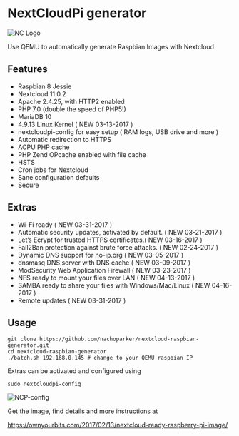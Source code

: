 # NextCloudPi generator

![NC Logo](/resources/nextcloud-square-logo.png)

Use QEMU to automatically generate Raspbian Images with Nextcloud 

## Features

* Raspbian 8 Jessie
* Nextcloud 11.0.2
* Apache 2.4.25, with HTTP2 enabled
* PHP 7.0 (double the speed of PHP5!)
* MariaDB 10
* 4.9.13 Linux Kernel ( NEW 03-13-2017 )
* nextcloudpi-config for easy setup ( RAM logs, USB drive and more )
* Automatic redirection to HTTPS
* ACPU PHP cache
* PHP Zend OPcache enabled with file cache
* HSTS
* Cron jobs for Nextcloud
* Sane configuration defaults
* Secure

## Extras

* Wi-Fi ready ( NEW 03-31-2017 )
* Automatic security updates, activated by default. ( NEW 03-21-2017 )
* Let’s Ecrypt for trusted HTTPS certificates.(  NEW 03-16-2017 )
* Fail2Ban protection against brute force attacks. ( NEW 02-24-2017 )
* Dynamic DNS support for no-ip.org ( NEW 03-05-2017 )
* dnsmasq DNS server with DNS cache ( NEW 03-09-2017 )
* ModSecurity Web Application Firewall ( NEW 03-23-2017 )
* NFS ready to mount your files over LAN ( NEW 04-13-2017 )
* SAMBA ready to share your files with Windows/Mac/Linux ( NEW 04-16-2017 )
* Remote updates ( NEW 03-31-2017 )

## Usage

```
git clone https://github.com/nachoparker/nextcloud-raspbian-generator.git
cd nextcloud-raspbian-generator
./batch.sh 192.168.0.145 # change to your QEMU raspbian IP
```

Extras can be activated and configured using

```
sudo nextcloudpi-config
```

![NCP-config](/resources/ncp-config.jpg)

Get the image, find details and more instructions at

https://ownyourbits.com/2017/02/13/nextcloud-ready-raspberry-pi-image/
